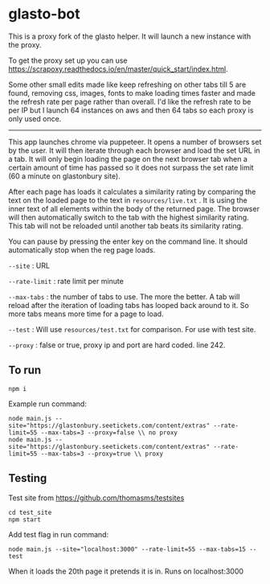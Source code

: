 # glasto-bot

This is a proxy fork of the glasto helper. It will launch a new instance with the proxy.

To get the proxy set up you can use https://scrapoxy.readthedocs.io/en/master/quick_start/index.html. 

Some other small edits made like keep refreshing on other tabs till 5 are found, removing css, images, fonts to make loading times faster and made the refresh rate per page rather than overall. I'd like the refresh rate to be per IP but I launch 64 instances on aws and then 64 tabs so each proxy is only used once.

---
This app launches chrome via puppeteer. It opens a number of browsers set by the user. It will then iterate through each browser and load the set URL in a tab. It will only begin loading the page on the next browser tab when a certain amount of time has passed so it does not surpass the set rate limit (60 a minute on glastonbury site). 

After each page has loads it calculates a similarity rating by comparing the text on the loaded page to the text in ```resources/live.txt``` . It is using the inner text of all elements within the body of the returned page. The browser will then automatically switch to the tab with the highest similarity rating. This tab will not be reloaded until another tab beats its similarity rating.

You can pause by pressing the enter key on the command line. It should automatically stop when the reg page loads.

```--site``` : URL

```--rate-limit``` : rate limit per minute

```--max-tabs``` : the number of tabs to use. The more the better. A tab will reload after the iteration of loading tabs has looped back around to it. So more tabs means more time for a page to load. 

```--test``` : Will use ```resources/test.txt``` for comparison. For use with test site. 

```--proxy``` : false or true, proxy ip and port are hard coded. line 242.

## To run
```
npm i
```
Example run command:
```
node main.js --site="https://glastonbury.seetickets.com/content/extras" --rate-limit=55 --max-tabs=3 --proxy=false \\ no proxy
node main.js --site="https://glastonbury.seetickets.com/content/extras" --rate-limit=55 --max-tabs=3 --proxy=true \\ proxy
```
## Testing
Test site from https://github.com/thomasms/testsites
```
cd test_site
npm start
```

Add test flag in run command:
```
node main.js --site="localhost:3000" --rate-limit=55 --max-tabs=15 --test
```

When it loads the 20th page it pretends it is in. Runs on localhost:3000

